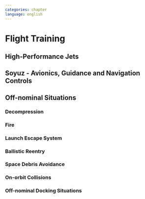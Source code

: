 ```yaml
---
categories: chapter
language: english
---
```


# Flight Training

## High-Performance Jets
## Soyuz - Avionics, Guidance and Navigation Controls

## Off-nominal Situations
### Decompression
### Fire
### Launch Escape System
### Ballistic Reentry
### Space Debris Avoidance
### On-orbit Collisions
### Off-nominal Docking Situations

